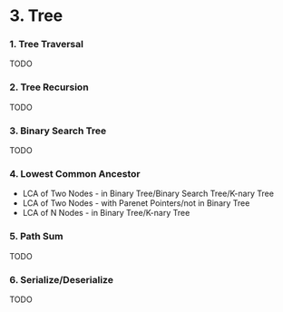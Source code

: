 # 3. Tree

### 1. Tree Traversal

TODO

### 2. Tree Recursion

TODO

### 3. Binary Search Tree

TODO

### 4. Lowest Common Ancestor

* LCA of Two Nodes - in Binary Tree/Binary Search Tree/K-nary Tree
* LCA of Two Nodes -  with Parenet Pointers/not in Binary Tree
* LCA of N Nodes - in Binary Tree/K-nary Tree

### 5. Path Sum

TODO

### 6. Serialize/Deserialize

TODO

